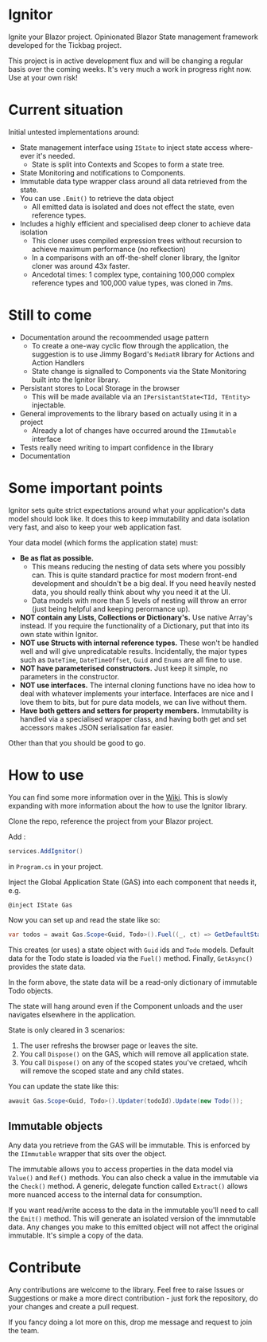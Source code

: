 # Ignitor
Ignite your Blazor project. Opinionated Blazor State management framework developed for the Tickbag project.

This project is in active development flux and will be changing a regular basis over the coming weeks.
It's very much a work in progress right now. Use at your own risk!

# Current situation
Initial untested implementations around:
- State management interface using `IState` to inject state access where-ever it's needed.
  - State is split into Contexts and Scopes to form a state tree.
- State Monitoring and notifications to Components.
- Immutable data type wrapper class around all data retrieved from the state.
- You can use `.Emit()` to retrieve the data object
  - All emitted data is isolated and does not effect the state, even reference types.
- Includes a highly efficient and specialised deep cloner to achieve data isolation
  - This cloner uses compiled expression trees without recursion to achieve maximum performance (no refkection)
  - In a comparisons with an off-the-shelf cloner library, the Ignitor cloner was around 43x faster.
  - Ancedotal times: 1 complex type, containing 100,000 complex reference types and 100,000 value types, was cloned in 7ms.

# Still to come
- Documentation around the recoommended usage pattern
  - To create a one-way cyclic flow through the application, the suggestion is to use Jimmy Bogard's `MediatR` library for Actions and Action Handlers
  - State change is signalled to Components via the State Monitoring built into the Ignitor library.
- Persistant stores to Local Storage in the browser
  - This will be made available via an `IPersistantState<TId, TEntity>` injectable.
- General improvements to the library based on actually using it in a project
  - Already a lot of changes have occurred around the `IImmutable` interface
- Tests really need writing to impart confidence in the library
- Documentation

# Some important points
Ignitor sets quite strict expectations around what your application's data model should look like.
It does this to keep immutability and data isolation very fast, and also to keep your web application fast.

Your data model (which forms the application state) must:
- **Be as flat as possible.**
  - This means reducing the nesting of data sets where you possibly can. This is quite standard practice for most modern front-end development and shouldn't be a big deal. If you need heavily nested data, you should really think about why you need it at the UI.
  - Data models with more than 5 levels of nesting will throw an error (just being helpful and keeping perormance up).
- **NOT contain any Lists, Collections or Dictionary's.** Use native Array's instead. If you require the functionality of a Dictionary, put that into its own state within Ignitor.
- **NOT use Structs with internal reference types.** These won't be handled well and will give unpredicatable results. Incidentally, the major types such as `DateTime`, `DateTimeOffset`, `Guid` and `Enums` are all fine to use.
- **NOT have parameterised constructors.** Just keep it simple, no parameters in the constructor.
- **NOT use interfaces.** The internal cloning functions have no idea how to deal with whatever implements your interface. Interfaces are nice and I love them to bits, but for pure data models, we can live without them.
- **Have both getters and setters for property members.** Immutability is handled via a specialised wrapper class, and having both get and set accessors makes JSON serialisation far easier.

Other than that you should be good to go.

# How to use
You can find some more information over in the [Wiki](https://github.com/tickbag/ignitor/wiki/).
This is slowly expanding with more information about the how to use the Ignitor library.

Clone the repo, reference the project from your Blazor project.

Add :
```c#
services.AddIgnitor()
```
in `Program.cs` in your project.

Inject the Global Application State (GAS) into each component that needs it, e.g.

```c#
@inject IState Gas
```

Now you can set up and read the state like so:
```c#
var todos = await Gas.Scope<Guid, Todo>().Fuel((_, ct) => GetDefaultState(ct)).GetAsync(cancellationSource.Token);
```
This creates (or uses) a state object with `Guid` ids and `Todo` models. Default data for the Todo state is loaded via the `Fuel()` method.
Finally, `GetAsync()` provides the state data.

In the form above, the state data will be a read-only dictionary of immutable Todo objects.

The state will hang around even if the Component unloads and the user navigates elsewhere in the application.

State is only cleared in 3 scenarios:
1. The user refreshs the browser page or leaves the site.
2. You call `Dispose()` on the GAS, which will remove all application state.
3. You call `Dispose()` on any of the scoped states you've cretaed, whcih will remove the scoped state and any child states.

You can update the state like this:
```c#
awauit Gas.Scope<Guid, Todo>().Updater(todoId).Update(new Todo());
```

## Immutable objects
Any data you retrieve from the GAS will be immutable.
This is enforced by the `IImmutable` wrapper that sits over the object.

The immutable allows you to access properties in the data model via `Value()` and `Ref()` methods. You can also check a value in the immutable via the `Check()` method.
A generic, delegate function called `Extract()` allows more nuanced access to the internal data for consumption.

If you want read/write access to the data in the immutable you'll need to call the `Emit()` method. This will generate an isolated version of the imnmutable data.
Any changes you make to this emitted object will not affect the original immutable. It's simple a copy of the data.


# Contribute
Any contributions are welcome to the library.
Feel free to raise Issues or Suggestions or make a more direct contribution - just fork the repository, do your changes and create a pull request.

If you fancy doing a lot more on this, drop me message and request to join the team.
